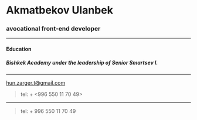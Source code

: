 # Akmatbekov Ulanbek
###  avocational front-end developer  ###
***
#### Education  
##### Bishkek Academy under the leadership of Senior Smartsev I. 
***
<hun.zarger.t@gmail.com>
>tel: + <996 550 11 70 49>
***
> tel: + 996 550 11 70 49
